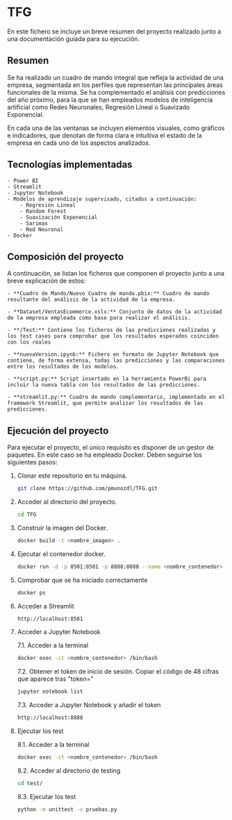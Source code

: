 # TFG

En este fichero se incluye un breve resumen del proyecto realizado junto a una documentación guiada para su ejecución. 

## Resumen
Se ha realizado un cuadro de mando integral que refleja la actividad de una empresa, segmentada en los perfiles que representan las principales áreas funcionales de la misma. Se ha complementado el análisis con predicciones del año próximo, para la que se han empleados modelos de inteligencia artificial como Redes Neuronales, Regresión Lineal o Suavizado Exponencial. 

En cada una de las ventanas se incluyen elementos visuales, como gráficos e indicadores, que denotan de forma clara e intuitiva el estado de la empresa en cada uno de los aspectos analizados. 

## Tecnologías implementadas
    - Power BI
    - Streamlit
    - Jupyter Notebook
    - Modelos de aprendizaje supervisado, citados a continuación:
        - Regresión Lineal
        - Random Forest
        - Suavización Exponencial
        - Sarimax
        - Red Neuronal
    - Docker

## Composición del proyecto
A continuación, se listan los ficheros que componen el proyecto junto a una breve explicación de estos:

    - **Cuadro de Mando/Nuevo Cuadro de mando.pbix:** Cuadro de mando resultante del análisis de la actividad de la empresa. 

    - **Dataset/VentasEcommerce.xslx:** Conjunto de datos de la actividad de la empresa empleada como base para realizar el análisis. 

    - **/Test:** Contiene los ficheros de las predicciones realizadas y los test cases para comprobar que los resultados esperados coinciden con los reales

    - **nuevaVersion.ipynb:** Fichero en formato de Jupyter Notebook que contiene, de forma extensa, todas las predicciones y las comparaciones entre los resultados de los modelos.

    - **script.py:** Script insertado en la herramienta PowerBi para incluir la nueva tabla con los resultados de las predicciones.

    - **streamlit.py:** Cuadro de mando complementario, implementado en el framework Streamlit, que permite analizar los resultados de las predicciones. 

## Ejecución del proyecto
Para ejecutar el proyecto, el único requisito es disponer de un gestor de paquetes. En este caso se ha empleado Docker. Deben seguirse los siguientes pasos:
1. Clonar este repositorio en tu máquina.
    ```bash
    git clone https://github.com/pmunozdl/TFG.git
    ```

2. Acceder al directorio del proyecto.
    ```bash
    cd TFG  
    ```

3. Construir la imagen del Docker.
    ```bash
    docker build -t <nombre_imagen> .
    ```

4. Ejecutar el contenedor docker.
    ```bash
    docker run -d -p 8501:8501 -p 8888:8888 --name <nombre_contenedor> <nombre_imagen>
    ```

5. Comprobar que se ha iniciado correctamente
    ```bash
    docker ps   
    ```

6. Acceder a Streamlit
    ```bash
    http://localhost:8501   
    ```

7. Acceder a Jupyter Notebook

    7.1. Acceder a la terminal
    ```bash
    docker exec -it <nombre_contenedor> /bin/bash   
    ```
    7.2. Obtener el token de inicio de sesión. Copiar el código de 48 cifras que aparece tras "token="
    ```bash
    jupyter notebook list  
    ```
    7.3. Acceder a Jupyter Notebook y añadir el token
    ```bash
    http://localhost:8888   
    ```
8. Ejecutar los test

    8.1. Acceder a la terminal
    ```bash
    docker exec -it <nombre_contenedor> /bin/bash   
    ```
    8.2. Acceder al directorio de testing
    ```bash
    cd test/  
    ```
    8.3. Ejecutar los test
    ```bash
    python -m unittest -v pruebas.py   
    ```